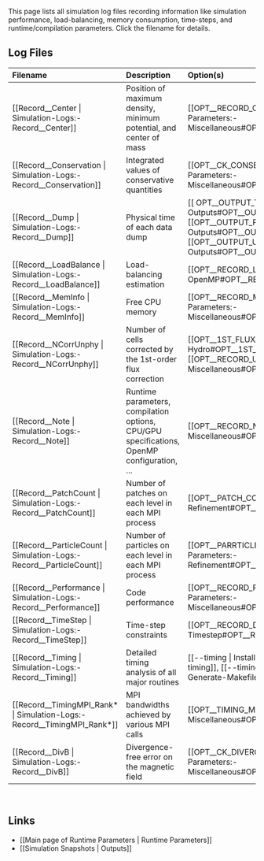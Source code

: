 This page lists all simulation log files recording information like
simulation performance, load-balancing, memory consumption, time-steps,
and runtime/compilation parameters. Click the filename for details.

## Log Files

| Filename | Description | Option(s) |
|:---|:---|:---|
| [[Record__Center \| Simulation-Logs:-Record__Center]] | Position of maximum density, minimum potential, and center of mass | [[OPT__RECORD_CENTER \| Runtime Parameters:-Miscellaneous#OPT__RECORD_CENTER]] |
| [[Record__Conservation \| Simulation-Logs:-Record__Conservation]] | Integrated values of conservative quantities | [[OPT__CK_CONSERVATION \| Runtime Parameters:-Miscellaneous#OPT__CK_CONSERVATION]] |
| [[Record__Dump \| Simulation-Logs:-Record__Dump]] | Physical time of each data dump | [[ OPT__OUTPUT_TOTAL \| Outputs#OPT__OUTPUT_TOTAL ]], [[OPT__OUTPUT_PART \| Outputs#OPT__OUTPUT_PART]], [[OPT__OUTPUT_USER\| Outputs#OPT__OUTPUT_USER]] |
| [[Record__LoadBalance \| Simulation-Logs:-Record__LoadBalance]] | Load-balancing estimation | [[OPT__RECORD_LOAD_BALANCE \| MPI and OpenMP#OPT__RECORD_LOAD_BALANCE]] |
| [[Record__MemInfo \| Simulation-Logs:-Record__MemInfo]] | Free CPU memory | [[OPT__RECORD_MEMORY \| Runtime Parameters:-Miscellaneous#OPT__RECORD_MEMORY]] |
| [[Record__NCorrUnphy \| Simulation-Logs:-Record__NCorrUnphy]] | Number of cells corrected by the 1st-order flux correction | [[OPT__1ST_FLUX_CORR \| Hydro#OPT__1ST_FLUX_CORR ]], [[OPT__RECORD_UNPHY \| Runtime Parameters:-Miscellaneous#OPT__RECORD_UNPHY]] |
| [[Record__Note \| Simulation-Logs:-Record__Note]] | Runtime parameters, compilation options, CPU/GPU specifications, OpenMP configuration, ... | [[OPT__RECORD_NOTE \| Runtime Parameters:-Miscellaneous#OPT__RECORD_NOTE]] |
| [[Record__PatchCount \| Simulation-Logs:-Record__PatchCount]] | Number of patches on each level in each MPI process | [[OPT__PATCH_COUNT \| Runtime-Parameters:-Refinement#OPT__PATCH_COUNT]] |
| [[Record__ParticleCount \| Simulation-Logs:-Record__ParticleCount]] | Number of particles on each level in each MPI process | [[OPT__PARRTICLE_COUNT \| Runtime-Parameters:-Refinement#OPT__PARTICLE_COUNT]] |
| [[Record__Performance \| Simulation-Logs:-Record__Performance]] | Code performance | [[OPT__RECORD_PERFORMANCE \| Runtime-Parameters:-Miscellaneous#OPT__RECORD_PERFORMANCE]] |
| [[Record__TimeStep \| Simulation-Logs:-Record__TimeStep]] | Time-step constraints | [[OPT__RECORD_DT \| Runtime-Parameters:-Timestep#OPT__RECORD_DT]] |
| [[Record__Timing \| Simulation-Logs:-Record__Timing]] | Detailed timing analysis of all major routines | [[--timing \| Installation:-Generate-Makefile#--timing]], [[--timing_solver \| Installation:-Generate-Makefile#--timing_solver]] |
| [[Record__TimingMPI_Rank* \| Simulation-Logs:-Record__TimingMPI_Rank*]] | MPI bandwidths achieved by various MPI calls | [[OPT__TIMING_MPI \| Runtime-Parameters:-Miscellaneous#OPT__TIMING_MPI]] |
| [[Record__DivB \| Simulation-Logs:-Record__DivB]] | Divergence-free error on the magnetic field | [[OPT__CK_DIVERGENCE_B \| Runtime-Parameters:-Miscellaneous#OPT__CK_DIVERGENCE_B]] |


<br>

## Links
* [[Main page of Runtime Parameters | Runtime Parameters]]
* [[Simulation Snapshots | Outputs]]

